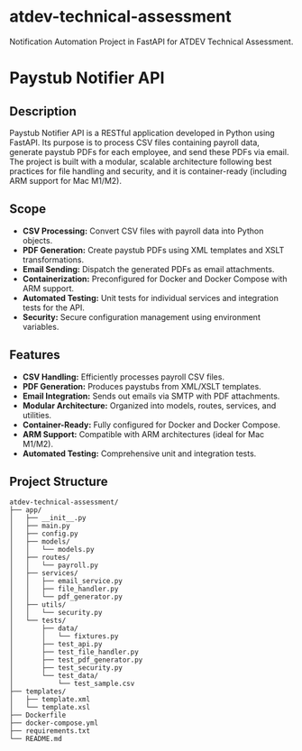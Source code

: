 # atdev-technical-assessment

Notification Automation Project in FastAPI for ATDEV Technical Assessment.

# Paystub Notifier API

## Description

Paystub Notifier API is a RESTful application developed in Python using FastAPI. Its purpose is to process CSV files containing payroll data, generate paystub PDFs for each employee, and send these PDFs via email. The project is built with a modular, scalable architecture following best practices for file handling and security, and it is container-ready (including ARM support for Mac M1/M2).

## Scope

- **CSV Processing:** Convert CSV files with payroll data into Python objects.
- **PDF Generation:** Create paystub PDFs using XML templates and XSLT transformations.
- **Email Sending:** Dispatch the generated PDFs as email attachments.
- **Containerization:** Preconfigured for Docker and Docker Compose with ARM support.
- **Automated Testing:** Unit tests for individual services and integration tests for the API.
- **Security:** Secure configuration management using environment variables.

## Features

- **CSV Handling:** Efficiently processes payroll CSV files.
- **PDF Generation:** Produces paystubs from XML/XSLT templates.
- **Email Integration:** Sends out emails via SMTP with PDF attachments.
- **Modular Architecture:** Organized into models, routes, services, and utilities.
- **Container-Ready:** Fully configured for Docker and Docker Compose.
- **ARM Support:** Compatible with ARM architectures (ideal for Mac M1/M2).
- **Automated Testing:** Comprehensive unit and integration tests.

## Project Structure

```plaintext
atdev-technical-assessment/
├── app/
│   ├── __init__.py
│   ├── main.py
│   ├── config.py
│   ├── models/
│   │   └── models.py
│   ├── routes/
│   │   └── payroll.py
│   ├── services/
│   │   ├── email_service.py
│   │   ├── file_handler.py
│   │   └── pdf_generator.py
│   ├── utils/
│   │   └── security.py
│   └── tests/
│       ├── data/
│       │   └── fixtures.py
│       ├── test_api.py
│       ├── test_file_handler.py
│       ├── test_pdf_generator.py
│       ├── test_security.py
│       └── test_data/
│           └── test_sample.csv
├── templates/
│   ├── template.xml
│   └── template.xsl
├── Dockerfile
├── docker-compose.yml
├── requirements.txt
└── README.md